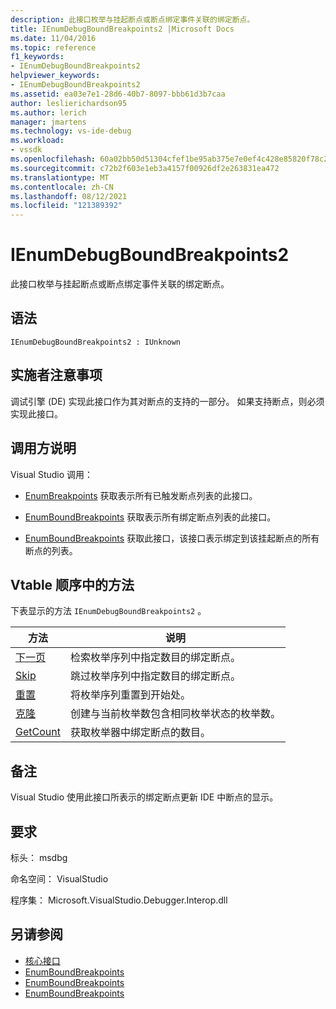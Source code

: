 ```yaml
---
description: 此接口枚举与挂起断点或断点绑定事件关联的绑定断点。
title: IEnumDebugBoundBreakpoints2 |Microsoft Docs
ms.date: 11/04/2016
ms.topic: reference
f1_keywords:
- IEnumDebugBoundBreakpoints2
helpviewer_keywords:
- IEnumDebugBoundBreakpoints2
ms.assetid: ea03e7e1-28d6-40b7-8097-bbb61d3b7caa
author: leslierichardson95
ms.author: lerich
manager: jmartens
ms.technology: vs-ide-debug
ms.workload:
- vssdk
ms.openlocfilehash: 60a02bb50d51304cfef1be95ab375e7e0ef4c428e85820f78c2077e8752db508
ms.sourcegitcommit: c72b2f603e1eb3a4157f00926df2e263831ea472
ms.translationtype: MT
ms.contentlocale: zh-CN
ms.lasthandoff: 08/12/2021
ms.locfileid: "121389392"
---
```

# <a name="ienumdebugboundbreakpoints2"></a>IEnumDebugBoundBreakpoints2
此接口枚举与挂起断点或断点绑定事件关联的绑定断点。

## <a name="syntax"></a>语法

```
IEnumDebugBoundBreakpoints2 : IUnknown
```

## <a name="notes-for-implementers"></a>实施者注意事项
 调试引擎 (DE) 实现此接口作为其对断点的支持的一部分。 如果支持断点，则必须实现此接口。

## <a name="notes-for-callers"></a>调用方说明
 Visual Studio 调用：

- [EnumBreakpoints](../../../extensibility/debugger/reference/idebugbreakpointevent2-enumbreakpoints.md) 获取表示所有已触发断点列表的此接口。

- [EnumBoundBreakpoints](../../../extensibility/debugger/reference/idebugbreakpointboundevent2-enumboundbreakpoints.md) 获取表示所有绑定断点列表的此接口。

- [EnumBoundBreakpoints](../../../extensibility/debugger/reference/idebugpendingbreakpoint2-enumboundbreakpoints.md) 获取此接口，该接口表示绑定到该挂起断点的所有断点的列表。

## <a name="methods-in-vtable-order"></a>Vtable 顺序中的方法
 下表显示的方法 `IEnumDebugBoundBreakpoints2` 。

|方法|说明|
|------------|-----------------|
|[下一页](../../../extensibility/debugger/reference/ienumdebugboundbreakpoints2-next.md)|检索枚举序列中指定数目的绑定断点。|
|[Skip](../../../extensibility/debugger/reference/ienumdebugboundbreakpoints2-skip.md)|跳过枚举序列中指定数目的绑定断点。|
|[重置](../../../extensibility/debugger/reference/ienumdebugboundbreakpoints2-reset.md)|将枚举序列重置到开始处。|
|[克隆](../../../extensibility/debugger/reference/ienumdebugboundbreakpoints2-clone.md)|创建与当前枚举数包含相同枚举状态的枚举数。|
|[GetCount](../../../extensibility/debugger/reference/ienumdebugboundbreakpoints2-getcount.md)|获取枚举器中绑定断点的数目。|

## <a name="remarks"></a>备注
 Visual Studio 使用此接口所表示的绑定断点更新 IDE 中断点的显示。

## <a name="requirements"></a>要求
 标头： msdbg

 命名空间： VisualStudio

 程序集： Microsoft.VisualStudio.Debugger.Interop.dll

## <a name="see-also"></a>另请参阅
- [核心接口](../../../extensibility/debugger/reference/core-interfaces.md)
- [EnumBoundBreakpoints](../../../extensibility/debugger/reference/idebugbreakpointboundevent2-enumboundbreakpoints.md)
- [EnumBoundBreakpoints](../../../extensibility/debugger/reference/idebugpendingbreakpoint2-enumboundbreakpoints.md)
- [EnumBoundBreakpoints](../../../extensibility/debugger/reference/idebugpendingbreakpoint2-enumboundbreakpoints.md)
